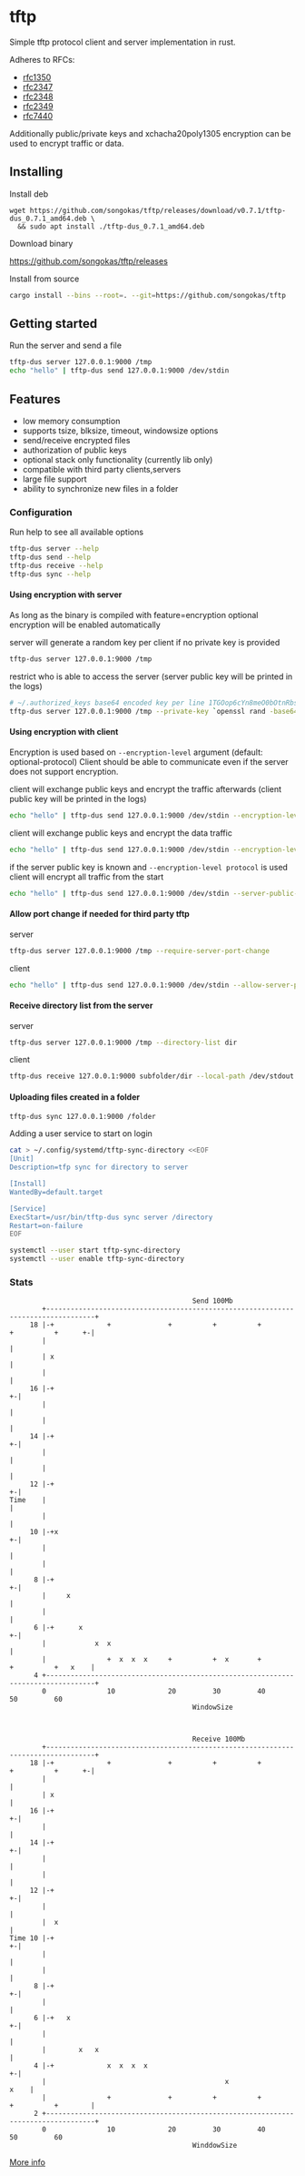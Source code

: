 # tftp

Simple tftp protocol client and server implementation in rust.

Adheres to RFCs:

- [rfc1350](https://www.rfc-editor.org/rfc/rfc1350)
- [rfc2347](https://www.rfc-editor.org/rfc/rfc2347)
- [rfc2348](https://www.rfc-editor.org/rfc/rfc2348)
- [rfc2349](https://www.rfc-editor.org/rfc/rfc2349)
- [rfc7440](https://www.rfc-editor.org/rfc/rfc7440)

Additionally public/private keys and xchacha20poly1305 encryption can be used to
encrypt traffic or data.

## Installing

Install deb

```
wget https://github.com/songokas/tftp/releases/download/v0.7.1/tftp-dus_0.7.1_amd64.deb \
  && sudo apt install ./tftp-dus_0.7.1_amd64.deb
```

Download binary

https://github.com/songokas/tftp/releases

Install from source

```bash
cargo install --bins --root=. --git=https://github.com/songokas/tftp
```

## Getting started

Run the server and send a file

```bash
tftp-dus server 127.0.0.1:9000 /tmp
echo "hello" | tftp-dus send 127.0.0.1:9000 /dev/stdin
```

## Features

- low memory consumption
- supports tsize, blksize, timeout, windowsize options
- send/receive encrypted files
- authorization of public keys
- optional stack only functionality (currently lib only)
- compatible with third party clients,servers
- large file support
- ability to synchronize new files in a folder

### Configuration

Run help to see all available options

```bash
tftp-dus server --help
tftp-dus send --help
tftp-dus receive --help
tftp-dus sync --help
```

#### Using encryption with server

As long as the binary is compiled with feature=encryption optional encryption will be enabled automatically

server will generate a random key per client if no private key is provided

```bash
tftp-dus server 127.0.0.1:9000 /tmp
```

restrict who is able to access the server (server public key will be printed in the logs)

```bash
# ~/.authorized_keys base64 encoded key per line 1TGOop6cYn8meO0bOtnRbsQ4tfd0zRfGJhaMGCZVZ6M=
tftp-dus server 127.0.0.1:9000 /tmp --private-key `openssl rand -base64 32` --authorized-keys ~/.authorized_keys
```

#### Using encryption with client

Encryption is used based on `--encryption-level` argument (default: optional-protocol)
Client should be able to communicate even if the server does not support encryption.

client will exchange public keys and encrypt the traffic afterwards (client public key will be printed in the logs)

```bash
echo "hello" | tftp-dus send 127.0.0.1:9000 /dev/stdin --encryption-level protocol
```

client will exchange public keys and encrypt the data traffic

```bash
echo "hello" | tftp-dus send 127.0.0.1:9000 /dev/stdin --encryption-level data
```

if the server public key is known and `--encryption-level protocol` is used client will encrypt all traffic from the start

```bash
echo "hello" | tftp-dus send 127.0.0.1:9000 /dev/stdin --server-public-key 1TGOop6cYn8meO0bOtnRbsQ4tfd0zRfGJhaMGCZVZ6M= --encryption-level protocol
```

#### Allow port change if needed for third party tftp

server

```bash
tftp-dus server 127.0.0.1:9000 /tmp --require-server-port-change
```

client

```bash
echo "hello" | tftp-dus send 127.0.0.1:9000 /dev/stdin --allow-server-port-change
```

#### Receive directory list from the server

server

```bash
tftp-dus server 127.0.0.1:9000 /tmp --directory-list dir
```

client

```bash
tftp-dus receive 127.0.0.1:9000 subfolder/dir --local-path /dev/stdout
```

#### Uploading files created in a folder

```bash
tftp-dus sync 127.0.0.1:9000 /folder
```

Adding a user service to start on login

```bash
cat > ~/.config/systemd/tftp-sync-directory <<EOF
[Unit]
Description=tfp sync for directory to server

[Install]
WantedBy=default.target

[Service]
ExecStart=/usr/bin/tftp-dus sync server /directory
Restart=on-failure
EOF

systemctl --user start tftp-sync-directory
systemctl --user enable tftp-sync-directory
```

### Stats

```
                                             Send 100Mb
        +----------------------------------------------------------------------------------+
     18 |-+             +              +          +          +         +          +      +-|
        |                                                                                  |
        | x                                                                                |
        |                                                                                  |
     16 |-+                                                                              +-|
        |                                                                                  |
        |                                                                                  |
     14 |-+                                                                              +-|
        |                                                                                  |
        |                                                                                  |
     12 |-+                                                                              +-|
Time    |                                                                                  |
        |                                                                                  |
     10 |-+x                                                                             +-|
        |                                                                                  |
        |                                                                                  |
      8 |-+                                                                              +-|
        |     x                                                                            |
        |                                                                                  |
      6 |-+      x                                                                       +-|
        |            x  x                                                                  |
        |               +  x  x  x     +          +  x       +         +          +   x    |
      4 +----------------------------------------------------------------------------------+
        0               10             20         30         40        50         60
                                             WindowSize



                                             Receive 100Mb
        +----------------------------------------------------------------------------------+
     18 |-+             +              +          +          +         +          +      +-|
        |                                                                                  |
        | x                                                                                |
     16 |-+                                                                              +-|
        |                                                                                  |
     14 |-+                                                                              +-|
        |                                                                                  |
        |                                                                                  |
     12 |-+                                                                              +-|
        |                                                                                  |
        |  x                                                                               |
Time 10 |-+                                                                              +-|
        |                                                                                  |
        |                                                                                  |
      8 |-+                                                                              +-|
        |                                                                                  |
      6 |-+   x                                                                          +-|
        |                                                                                  |
        |        x   x                                                                     |
      4 |-+             x  x  x  x                                                       +-|
        |                                            x                                x    |
        |               +              +          +          +         +          +        |
      2 +----------------------------------------------------------------------------------+
        0               10             20         30         40        50         60
                                             WinddowSize

```

[More info](./info)
